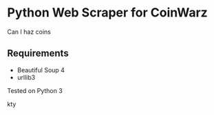 # Python Web Scraper for CoinWarz

Can I haz coins

## Requirements
* Beautiful Soup 4
* urllib3

Tested on Python 3

kty

